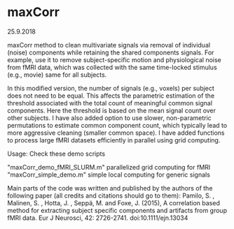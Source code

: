 # maxCorr
25.9.2018

maxCorr method to clean multivariate signals via removal of individual (noise) components while retaining the shared components signals. For example, use it to remove subject-specific motion and physiological noise from fMRI data, which was collected with the same time-locked stimulus (e.g., movie) same for all subjects.

In this modified version, the number of signals (e.g., voxels) per subject does not need to be equal. This affects the parametric estimation of the threshold associated with the total count of meaningful common signal components. Here the threshold is based on the mean signal count over other subjects. I have also added option to use slower, non-parametric permutations to estimate common component count, which typically lead to more aggressive cleaning (smaller common space). I have added functions to process large fMRI datasets efficiently in parallel using grid computing.

Usage: Check these demo scripts 

"maxCorr_demo_fMRI_SLURM.m" parallelized grid computing for fMRI
"maxCorr_simple_demo.m" simple local computing for generic signals

Main parts of the code was written and published by the authors of the following paper (all credits and citations should go to them):
Pamilo, S. , Malinen, S. , Hotta, J. , Seppä, M. and Foxe, J. (2015), A correlation based method for extracting subject specific components and artifacts from group fMRI data. Eur J Neurosci, 42: 2726-2741. doi:10.1111/ejn.13034

